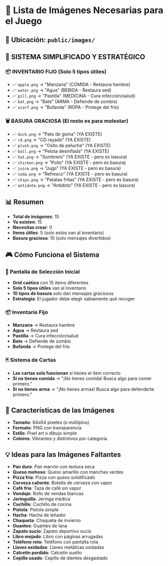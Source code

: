 # 🎨 Lista de Imágenes Necesarias para el Juego

## 📁 Ubicación: `public/images/`

## 🎯 **SISTEMA SIMPLIFICADO Y ESTRATÉGICO**

### **📦 INVENTARIO FIJO (Solo 5 tipos útiles)**
- ✅ `apple.png` → "Manzana" (COMIDA - Restaura hambre)
- ✅ `water.png` → "Agua" (BEBIDA - Restaura sed)
- ✅ `pill.png` → "Pastilla" (MEDICINA - Cura infección/salud)
- ✅ `bat.png` → "Bate" (ARMA - Defiende de zombis)
- ✅ `scarf.png` → "Bufanda" (ROPA - Protege del frío)

### **🗑️ BASURA GRACIOSA (El resto es para molestar)**
- ✅ `duck.png` → "Pato de goma" (YA EXISTE)
- ✅ `cd.png` → "CD rayado" (YA EXISTE)
- ✅ `plush.png` → "Osito de peluche" (YA EXISTE)
- ✅ `ball.png` → "Pelota desinflada" (YA EXISTE)
- ✅ `hat.png` → "Sombrero" (YA EXISTE - pero es basura)
- ✅ `chicken.png` → "Pollo" (YA EXISTE - pero es basura)
- ✅ `juice.png` → "Jugo" (YA EXISTE - pero es basura)
- ✅ `soda.png` → "Refresco" (YA EXISTE - pero es basura)
- ✅ `chips.png` → "Patatas fritas" (YA EXISTE - pero es basura)
- ✅ `antidote.png` → "Antídoto" (YA EXISTE - pero es basura)

## 📊 Resumen
- **Total de imágenes**: 15
- **Ya existen**: 15
- **Necesitas crear**: 0
- **Items útiles**: 5 (solo estos van al inventario)
- **Basura graciosa**: 10 (solo mensajes divertidos)

## 🎮 **Cómo Funciona el Sistema**

### **🎯 Pantalla de Selección Inicial**
- **Grid caótico** con 15 items diferentes
- **Solo 5 tipos útiles** van al inventario
- **10 tipos de basura** solo dan mensajes graciosos
- **Estrategia**: El jugador debe elegir sabiamente qué recoger

### **📦 Inventario Fijo**
- **Manzana** → Restaura hambre
- **Agua** → Restaura sed
- **Pastilla** → Cura infección/salud
- **Bate** → Defiende de zombis
- **Bufanda** → Protege del frío

### **🃏 Sistema de Cartas**
- **Las cartas solo funcionan** si tienes el item correcto
- **Si no tienes comida** → "¡No tienes comida! Busca algo para comer primero."
- **Si no tienes arma** → "¡No tienes armas! Busca algo para defenderte primero."

## 🎯 Características de las Imágenes
- **Tamaño**: 64x64 píxeles (o múltiplos)
- **Formato**: PNG con transparencia
- **Estilo**: Pixel art o dibujo simple
- **Colores**: Vibrantes y distintivos por categoría

## 💡 Ideas para las Imágenes Faltantes
- **Pan duro**: Pan marrón con textura seca
- **Queso mohoso**: Queso amarillo con manchas verdes
- **Pizza fría**: Pizza con queso solidificado
- **Cerveza caliente**: Botella de cerveza con vapor
- **Café frío**: Taza de café sin vapor
- **Vendaje**: Rollo de vendas blancas
- **Jeringuilla**: Jeringa médica
- **Cuchillo**: Cuchillo de cocina
- **Pistola**: Pistola simple
- **Hacha**: Hacha de leñador
- **Chaqueta**: Chaqueta de invierno
- **Guantes**: Guantes de lana
- **Zapato sucio**: Zapato deportivo sucio
- **Libro mojado**: Libro con páginas arrugadas
- **Teléfono roto**: Teléfono con pantalla rota
- **Llaves oxidadas**: Llaves metálicas oxidadas
- **Calcetín perdido**: Calcetín suelto
- **Cepillo usado**: Cepillo de dientes desgastado